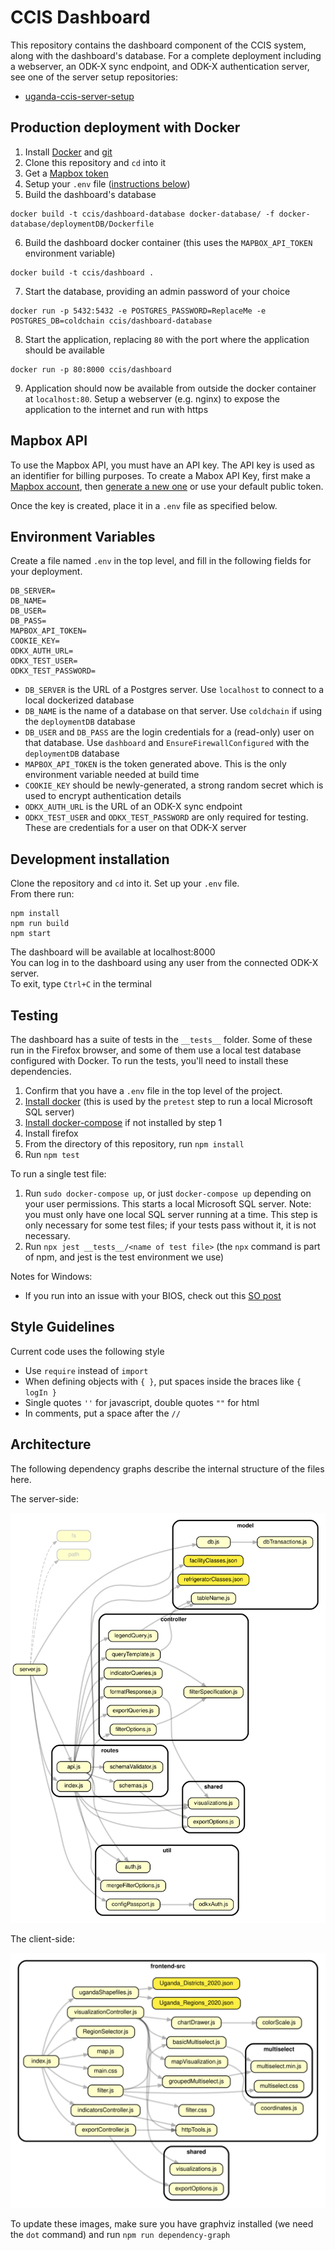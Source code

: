 # CCIS Dashboard

This repository contains the dashboard component of the CCIS system, along with the dashboard's database. For a complete deployment including a webserver, an ODK-X sync endpoint, and ODK-X authentication server, see one of the server setup repositories:
* [uganda-ccis-server-setup](https://github.com/uw-ictd/uganda-ccis-server-setup)

## Production deployment with Docker
1. Install [Docker](https://docs.docker.com/get-docker/) and [git](https://git-scm.com/downloads)
2. Clone this repository and `cd` into it
3. Get a [Mapbox token](#mapbox-api)
4. Setup your `.env` file ([instructions below](#environment-variables))
5. Build the dashboard's database
```
docker build -t ccis/dashboard-database docker-database/ -f docker-database/deploymentDB/Dockerfile
```
6. Build the dashboard docker container (this uses the `MAPBOX_API_TOKEN` environment variable)
```
docker build -t ccis/dashboard .
```
7. Start the database, providing an admin password of your choice
```
docker run -p 5432:5432 -e POSTGRES_PASSWORD=ReplaceMe -e POSTGRES_DB=coldchain ccis/dashboard-database
```
8. Start the application, replacing `80` with the port where the application should be available
```
docker run -p 80:8000 ccis/dashboard
```
9. Application should now be available from outside the docker container at `localhost:80`. Setup a webserver (e.g. nginx) to expose the application to the internet and run with https

## Mapbox API
To use the Mapbox API, you must have an API key. The API key is used as an identifier for billing purposes. To create a Mabox API Key, first make a [Mapbox account](https://www.mapbox.com/), then [generate a new one](https://docs.mapbox.com/help/glossary/access-token/) or use your default public token.

Once the key is created, place it in a `.env` file as specified below.

## Environment Variables
Create a file named `.env` in the top level, and fill in the following fields
for your deployment.
```
DB_SERVER=
DB_NAME=
DB_USER=
DB_PASS=
MAPBOX_API_TOKEN=
COOKIE_KEY=
ODKX_AUTH_URL=
ODKX_TEST_USER=
ODKX_TEST_PASSWORD=
```
* `DB_SERVER` is the URL of a Postgres server. Use `localhost` to connect to a local dockerized database
* `DB_NAME` is the name of a database on that server. Use `coldchain` if using the `deploymentDB` database
* `DB_USER` and `DB_PASS` are the login credentials for a (read-only) user on that database. Use `dashboard` and `EnsureFirewallConfigured` with the `deploymentDB` database
* `MAPBOX_API_TOKEN` is the token generated above. This is the only environment variable needed at build time
* `COOKIE_KEY` should be newly-generated, a strong random secret which is used to encrypt authentication details
* `ODKX_AUTH_URL` is the URL of an ODK-X sync endpoint
* `ODKX_TEST_USER` and `ODKX_TEST_PASSWORD` are only required for testing. These are credentials for a user on that ODK-X server

## Development installation
Clone the repository and `cd` into it. Set up your `.env` file.\
From there run:
```
npm install
npm run build
npm start
```
The dashboard will be available at localhost:8000 \
You can log in to the dashboard using any user from the connected ODK-X server.\
To exit, type `Ctrl+C` in the terminal

## Testing
The dashboard has a suite of tests in the `__tests__` folder. Some of these run
in the Firefox browser, and some of them use a local test database configured
with Docker. To run the tests, you'll need to install these dependencies.
1. Confirm that you have a `.env` file in the top level of the project.
2. [Install docker](https://docs.docker.com/get-docker/) (this is used by the `pretest` step to run a local Microsoft SQL server)
3. [Install docker-compose](https://docs.docker.com/compose/install/) if not installed by step 1
4. Install firefox
5. From the directory of this repository, run `npm install`
6. Run `npm test`

To run a single test file:
1. Run `sudo docker-compose up`, or just `docker-compose up` depending on your user permissions. This starts a local Microsoft SQL server. Note: you must only have one local SQL server running at a time. This step is only necessary for some test files; if your tests pass without it, it is not necessary.
2. Run `npx jest __tests__/<name of test file>` (the `npx` command is part of npm, and jest is the test environment we use)

Notes for Windows:
* If you run into an issue with your BIOS, check out this [SO post](https://stackoverflow.com/questions/39684974/docker-for-windows-error-hardware-assisted-virtualization-and-data-execution-p/39989990#39989990)

## Style Guidelines
Current code uses the following style
* Use `require` instead of `import`
* When defining objects with `{ }`, put spaces inside the braces like `{ logIn }`
* Single quotes `''` for javascript, double quotes `""` for html
* In comments, put a space after the `//`

## Architecture
The following dependency graphs describe the internal structure of the files
here.

The server-side:

![server-side dependency graph](docs/dependenciesBackend.svg)

The client-side:

![client-side dependency graph](docs/dependenciesFrontend.svg)

To update these images, make sure you have graphviz installed (we need the `dot` command) and run `npm run dependency-graph`
